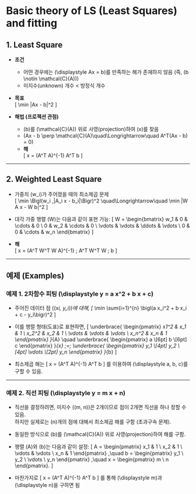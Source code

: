# Basic theory of LS (Least Squares) and fitting

## 1. Least Square

- **조건**

  - 어떤 경우에는 \(\displaystyle Ax = b\)를 만족하는 해가 존재하지 않음 (즉, \(b \notin \mathcal{C}(A)\))
  - 미지수(unknown) 개수 < 방정식 개수

- **목표**  
  \[
  \min \|Ax - b\|^2
  \]

- **해법 (프로젝션 관점)**
  - \(b\)를 \(\mathcal{C}(A)\) 위로 사영(projection)하여 \(x\)를 찾음
  - \(Ax - b \perp \mathcal{C}(A)\quad\Longrightarrow\quad A^T(Ax - b) = 0\)
  - **해**  
    \[
    x = (A^T A)^{-1} A^T b
    \]

---

## 2. Weighted Least Square

- 가중치 \(w_i\)가 주어졌을 때의 최소제곱 문제  
  \[
  \min \Bigl(w_i \,\|A_i x - b_i\|\Bigr)^2
  \quad\Longrightarrow\quad
  \min \|W A x - W b\|^2
  \]

- 대각 가중 행렬 \(W\)는 다음과 같이 표현 가능:
  \[
  W = \begin{bmatrix}
  w_1 & 0 & \cdots & 0 \\
  0 & w_2 & \cdots & 0 \\
  \vdots & \vdots & \ddots & \vdots \\
  0 & 0 & \cdots & w_n
  \end{bmatrix}
  \]

- **해**  
  \[
  x = (A^T W^T W A)^{-1} \; A^T W^T W \; b
  \]

---

## 예제 (Examples)

### 예제 1. 2차함수 피팅 \(\displaystyle y = a x^2 + b x + c\)

- 주어진 데이터 점 \((x*i, y_i)\)에 대해,
  \[
  \min \sum*{i=1}^{n} \bigl(a x_i^2 + b x_i + c - y_i\bigr)^2
  \]

- 이를 행렬 형태(도표)로 표현하면,
  \[
  \underbrace{
  \begin{pmatrix}
  x*1^2 & x_1 & 1 \\
  x_2^2 & x_2 & 1 \\
  \vdots & \vdots & \vdots \\
  x_n^2 & x_n & 1
  \end{pmatrix}
  }*{A}
  \quad
  \underbrace{
  \begin{pmatrix}
  a \\[6pt]
  b \\[6pt]
  c
  \end{pmatrix}
  }_{x}
  \;=\;
  \underbrace{
  \begin{pmatrix}
  y_1 \\[4pt]
  y_2 \\[4pt]
  \vdots \\[2pt]
  y_n
  \end{pmatrix}
  }_{b}
  \]

- 최소제곱 해는
  \[
  x = (A^T A)^{-1} A^T b
  \]
  를 이용하여 \(\displaystyle a, b, c\)를 구할 수 있음.

---

### 예제 2. 직선 피팅 \(\displaystyle y = m x + n\)

- 직선을 결정하려면, 미지수 \((m, n)\)은 2개이므로 점이 2개면 직선을 하나 정할 수 있음.  
  하지만 실제로는 \(n\)개의 점에 대해서 최소제곱 해를 구함 (초과구속 문제).
- 동일한 방식으로 \(b\)를 \(\mathcal{C}(A)\) 위로 사영(projection)하여 해를 구함.
- 행렬 \(A\)와 \(b\)는 다음과 같이 설정:
  \[
  A =
  \begin{pmatrix}
  x_1 & 1 \\
  x_2 & 1 \\
  \vdots & \vdots \\
  x_n & 1
  \end{pmatrix}
  ,\quad
  b =
  \begin{pmatrix}
  y_1 \\
  y_2 \\
  \vdots \\
  y_n
  \end{pmatrix}
  ,\quad
  x =
  \begin{pmatrix}
  m \\
  n
  \end{pmatrix}.
  \]

- 마찬가지로
  \[
  x = (A^T A)^{-1} A^T b
  \]
  를 통해 \(\displaystyle m\)과 \(\displaystyle n\)을 구하면 됨
